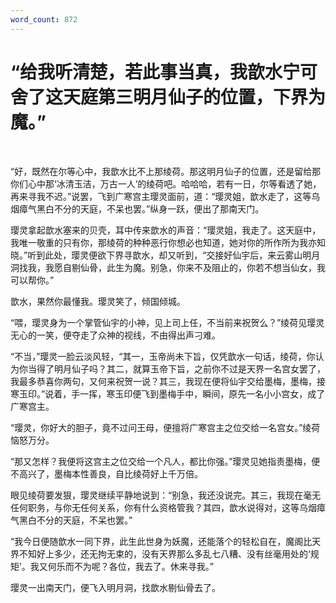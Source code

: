 ```yaml
---
word_count: 872
---
```


# “给我听清楚，若此事当真，我歆水宁可舍了这天庭第三明月仙子的位置，下界为魔。”

<br>

“好，既然在尔等心中，我歆水比不上那绫荷。那这明月仙子的位置，还是留给那你们心中那‘冰清玉洁，万古一人’的绫荷吧。哈哈哈，若有一日，尔等看透了她，再来寻我不迟。”说罢，飞到广寒宫主璎灵面前，道：“璎灵姐，歆水走了，这等乌烟瘴气黑白不分的天庭，不呆也罢。”纵身一跃，便出了那南天门。

璎灵拿起歆水塞来的贝壳，耳中传来歆水的声音：“璎灵姐，我走了。这天庭中，我唯一敬重的只有你，那绫荷的种种恶行你想必也知道，她对你的所作所为我亦知晓。”听到此处，璎灵便欲下界寻歆水，却又听到，“交接好仙宇后，来云雾山明月洞找我，我愿自剔仙骨，此生为魔。别急，你来不及阻止的，你若不想当仙女，我可以帮你。”

歆水，果然你最懂我。璎灵笑了，倾国倾城。

“喂，璎灵身为一个掌管仙宇的小神，见上司上任，不当前来祝贺么？”绫荷见璎灵无心的一笑，便夺走了众神的视线，不由得出声刁难。

“不当，”璎灵一脸云淡风轻，“其一，玉帝尚未下旨，仅凭歆水一句话，绫荷，你认为你当得了明月仙子吗？其二，就算玉帝下旨，之前你不过是天界一名宫女罢了，我最多恭喜你两句，又何来祝贺一说？其三，我现在便将仙宇交给墨梅，墨梅，接寒玉印。”说着，手一挥，寒玉印便飞到墨梅手中，瞬间，原先一名小小宫女，成了广寒宫主。

“璎灵，你好大的胆子，竟不过问王母，便擅将广寒宫主之位交给一名宫女。”绫荷恼怒万分。

“那又怎样？我便将这宫主之位交给一个凡人，都比你强。”璎灵见她指责墨梅，便不高兴了，墨梅本性善良，自比绫荷好上千万倍。

眼见绫荷要发狠，璎灵继续平静地说到：“别急，我还没说完。其三，我现在毫无任何职务，与你无任何关系，你有什么资格管我？其四，歆水说得对，这等乌烟瘴气黑白不分的天庭，不呆也罢。”

“我今日便随歆水一同下界，此生此世身为妖魔，还能落个的轻松自在，魔阁比天界不知好上多少，还无拘无束的，没有天界那么多乱七八糟、没有丝毫用处的‘规矩’。我又何乐而不为呢？各位，我去了。休来寻我。”

璎灵一出南天门，便飞入明月洞，找歆水剔仙骨去了。
